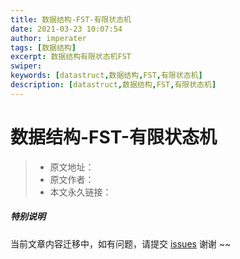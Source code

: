 ```yaml
---
title: 数据结构-FST-有限状态机
date: 2021-03-23 10:07:54
author: imperater
tags: [数据结构]
excerpt: 数据结构有限状态机FST
swiper:
keywords: [datastruct,数据结构,FST,有限状态机]
description: [datastruct,数据结构,FST,有限状态机]
---
```


# 数据结构-FST-有限状态机

> * 原文地址：[]()
> * 原文作者：[]()
> * 本文永久链接：[]()

##### **特别说明**

当前文章内容迁移中，如有问题，请提交 [issues](https://github.com/Starrier/starrier.github.io/issues) 谢谢 ~~
